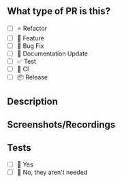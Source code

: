 ## What type of PR is this?
 - [ ] :star: Refactor
 - [ ] :pizza: Feature
 - [ ] :bug: Bug Fix
 - [ ] :book: Documentation Update
 - [ ] :white_check_mark: Test
 - [ ] :repeat: CI
 - [ ] :package: Release
## Description
## Screenshots/Recordings
## Tests
 - [ ] :ok_person: Yes
 - [ ] :raising_hand: No, they aren't needed
